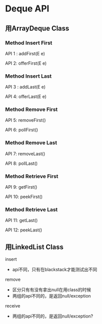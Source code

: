# Deque API

## 用ArrayDeque Class

### Method Insert First

API 1 : addFirst(E e)

API 2: offerFirst(E e)

### Method Insert Last

API 3 : addLast(E e)

API 4: offerLast(E e)

### Method Remove First

API 5: removeFirst()

API 6: pollFirst()

### Method Remove Last

API 7: removeLast()

API 8: pollLast()

### Method Retrieve First

API 9: getFirst()

API 10: peekFirst()

### Method Retrieve Last

API 11: getLast()

API 12: peekLast()

## 用LinkedList Class

insert

* api不同，只有在blackstack才能测试出不同

remove

* 区分只有有没有拿出null在用class的时候
* 两组的api不同的，是返回null/exception

receive

* 两组的api不同的，是返回null/exception?

